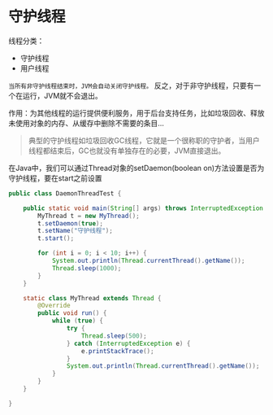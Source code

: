 # 守护线程

线程分类：

- 守护线程
- 用户线程

`当所有非守护线程结束时，JVM会自动关闭守护线程。` 反之，对于非守护线程，只要有一个在运行，JVM就不会退出。

作用：为其他线程的运行提供便利服务，用于后台支持任务，比如垃圾回收、释放未使用对象的内存、从缓存中删除不需要的条目...

> 典型的守护线程如垃圾回收GC线程，它就是一个很称职的守护者，当用户线程都结束后，GC也就没有单独存在的必要，JVM直接退出。

在Java中，我们可以通过Thread对象的setDaemon(boolean on)方法设置是否为守护线程，要在start之前设置

```java
public class DaemonThreadTest {

    public static void main(String[] args) throws InterruptedException {
        MyThread t = new MyThread();
        t.setDaemon(true);
        t.setName("守护线程");
        t.start();

        for (int i = 0; i < 10; i++) {
            System.out.println(Thread.currentThread().getName());
            Thread.sleep(1000);
        }
    }

    static class MyThread extends Thread {
        @Override
        public void run() {
            while (true) {
                try {
                    Thread.sleep(500);
                } catch (InterruptedException e) {
                    e.printStackTrace();
                }
                System.out.println(Thread.currentThread().getName());
            }
        }
    }

}
```

